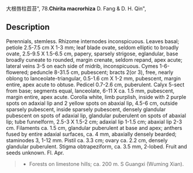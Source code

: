 大根唇柱苣苔",
78.**Chirita macrorhiza** D. Fang & D. H. Qin",

## Description
Perennials, stemless. Rhizome internodes inconspicuous. Leaves basal; petiole 2.5-7.5 cm X 1-3 mm; leaf blade ovate, seldom elliptic to broadly ovate, 2.5-9.5 X 1.5-6.5 cm, papery, sparsely strigose, eglandular, base broadly cuneate to rounded, margin crenate, seldom repand, apex acute; lateral veins 3-5 on each side of midrib, inconspicuous. Cymes 1-6-flowered; peduncle 8-31.5 cm, pubescent; bracts 2(or 3), free, nearly oblong to lanceolate-triangular, 0.5-1.6 cm X 1-2 mm, pubescent, margin entire, apex acute to obtuse. Pedicel 0.7-2.6 cm, puberulent. Calyx 5-sect from base; segments equal, lanceolate, 6-11 X ca. 1.5 mm, pubescent, margin entire, apex acute. Corolla white, limb purplish, inside with 2 purple spots on adaxial lip and 2 yellow spots on abaxial lip, 4.5-6 cm, outside sparsely pubescent, inside sparsely pubescent, densely glandular pubescent on spots of adaxial lip, glandular puberulent on spots of abaxial lip; tube funnelform, 2.5-3 X 1.5-2 cm; adaxial lip 1-1.5 cm; abaxial lip 2-3 cm. Filaments ca. 1.5 cm, glandular puberulent at base and apex; anthers fused by entire adaxial surfaces, ca. 4 mm, abaxially densely bearded; staminodes 3, 1-12 mm. Pistil ca. 3.3 cm; ovary ca. 2.2 cm, densely glandular puberulent. Stigma obtrapeziform, ca. 3.5 mm, 2-lobed. Fruit and seeds unknown. Fl. Apr.

> * Forests on limestone hills; ca. 200 m. S Guangxi (Wuming Xian).
